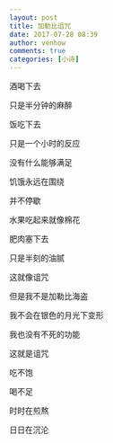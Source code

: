 ```yaml
---
layout: post
title: 加勒比诅咒
date: 2017-07-28 08:39
author: venhow
comments: true
categories: [小诗]
---
```

酒喝下去

只是半分钟的麻醉

饭吃下去

只是一个小时的反应

没有什么能够满足

饥饿永远在围绕

并不停歇

水果吃起来就像棉花

肥肉塞下去

只是半刻的油腻

这就像诅咒

但是我不是加勒比海盗

我不会在银色的月光下变形

我也没有不死的功能

这就是诅咒

吃不饱

喝不足

时时在煎熬

日日在沉沦
